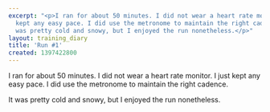 ```yaml
---
excerpt: "<p>I ran for about 50 minutes. I did not wear a heart rate monitor. I just
  kept any easy pace. I did use the metronome to maintain the right cadence.</p><p>It
  was pretty cold and snowy, but I enjoyed the run nonetheless.</p>"
layout: training_diary
title: 'Run #1'
created: 1397422800
---
```

<p>I ran for about 50 minutes. I did not wear a heart rate monitor. I just kept any easy pace. I did use the metronome to maintain the right cadence.</p><p>It was pretty cold and snowy, but I enjoyed the run nonetheless.</p>
